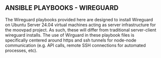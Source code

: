 ## ANSIBLE PLAYBOOKS - WIREGUARD

The Wireguard playbooks provided here are designed to install Wireguard on Ubuntu Server 24.04 virtual machines acting as server infrastructure for the moovpad project. As such, these will differ from traditional server-client wireguard installs. The use of Wirguard in these playbook files is specifically centered around https and ssh tunnels for node-node communication (e.g. API calls, remote SSH connections for automated processes, etc).